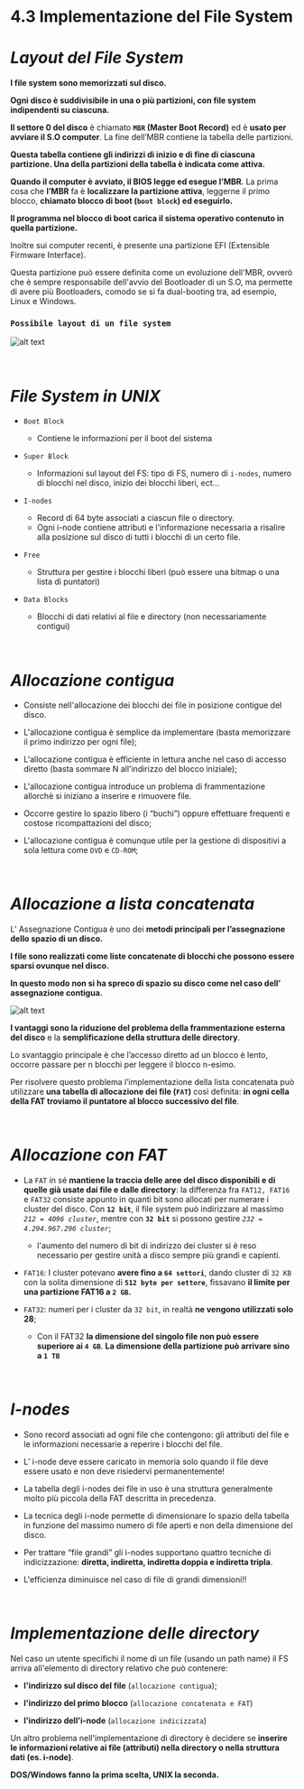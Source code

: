 # 4.3 Implementazione del File System

*Layout del File System*
======

**I file system sono memorizzati sul disco.**

**Ogni disco è suddivisibile in una o più partizioni, con file system indipendenti su ciascuna.** 

**Il settore 0 del disco** è chiamato **`MBR` (Master Boot Record)** ed è **usato per avviare il S.O computer**. La fine dell’MBR contiene la tabella delle partizioni.

**Questa tabella contiene gli indirizzi di inizio e di fine di ciascuna partizione. Una della partizioni della tabella è indicata come attiva.** 

**Quando il computer è avviato, il BIOS legge ed esegue l’MBR**. La prima cosa che **l’MBR** fa è **localizzare la partizione attiva**, leggerne il primo blocco, **chiamato blocco di boot (`boot block`) ed eseguirlo.**

**Il programma nel blocco di boot carica il sistema operativo contenuto in quella partizione.**

Inoltre sui computer recenti, è presente una partizione EFI (Extensible Firmware Interface).

Questa partizione può essere definita come un evoluzione dell'MBR, ovverò che è sempre responsabile dell'avvio del Bootloader di un S.O, ma permette di avere più Bootloaders, comodo se si fa dual-booting tra, ad esempio, Linux e Windows.


### **`Possibile layout di un file system`**

![alt text](https://mediaserver.pearsonitalia.it/mediaserver_uni/books/prod/2017/9788891901026_TANENBAUM/EPUB/ASSETS/images/04-09.png)

&nbsp;
&nbsp;
&nbsp;

*File System in UNIX*
======

-   `Boot Block`
    -   Contiene le informazioni per il boot del sistema

-   `Super Block`
    -   Informazioni sul layout del FS: tipo di FS, numero di `i-nodes`, numero di blocchi nel disco, inizio dei blocchi liberi, ect...

-   `I-nodes`
    -   Record di 64 byte associati a ciascun file o directory.
    -   Ogni i-node contiene attributi e l'informazione necessaria a risalire alla posizione sul disco di tutti i blocchi di un certo file.

-   `Free`
    -   Struttura per gestire i blocchi liberi (può essere una bitmap o una lista di puntatori)

-   `Data Blocks`
    -   Blocchi di dati relativi al file e directory (non necessariamente contigui)

&nbsp;
&nbsp;
&nbsp;

*Allocazione contigua*
======

-   Consiste nelI'allocazione dei blocchi dei file in posizione contigue del disco.

-   L'allocazione contigua è semplice da implementare (basta memorizzare il primo indirizzo per ogni file);

-   L'allocazione contigua è efficiente in lettura anche nel caso di accesso diretto (basta sommare N all'indirizzo del blocco iniziale);

-   L'allocazione contigua introduce un problema di frammentazione allorchè si iniziano a inserire e rimuovere file.

-   Occorre gestire lo spazio libero (i “buchi”) oppure effettuare frequenti e costose  ricompattazioni del disco;

-   L'allocazione contigua è comunque utile per la gestione di dispositivi a sola lettura come `DVD` e `CD-ROM`;

&nbsp;
&nbsp;
&nbsp;

*Allocazione a lista concatenata*
======

L’ Assegnazione Contigua è uno dei **metodi principali per l’assegnazione dello spazio di un disco.**

**I file sono realizzati come liste concatenate di blocchi che possono essere sparsi ovunque nel disco.**

**In questo modo non si ha spreco di spazio su disco come nel caso dell’ assegnazione contigua.**

![alt text](https://i.imgur.com/iWX3cru.jpeg)

**I vantaggi sono la riduzione del problema della frammentazione esterna del disco** e la **semplificazione della struttura delle directory**.

Lo svantaggio principale è che l’accesso diretto ad un blocco è lento, occorre passare per n blocchi per leggere il blocco n-esimo. 

Per risolvere questo problema l’implementazione della lista concatenata può utilizzare **una tabella di allocazione dei file (`FAT`)** così definita: **in ogni cella della FAT troviamo il puntatore al blocco successivo del file**.

&nbsp;
&nbsp;
&nbsp;

*Allocazione con FAT*
======

-   La `FAT` in sé **mantiene la traccia delle aree del disco disponibili e di quelle già usate dai file  e dalle directory**: la differenza fra `FAT12, FAT16` e `FAT32` consiste appunto in quanti bit sono allocati per numerare i cluster del disco. Con **`12 bit`**, il file system può indirizzare al massimo *`212 = 4096 cluster`*, mentre con **`32 bit`** si possono gestire *`232 = 4.294.967.296 cluster`*;
    -   l'aumento del numero di bit di indirizzo dei cluster si è reso necessario per gestire unità a disco sempre più grandi e capienti.


-   `FAT16`: I cluster potevano **avere fino a `64 settori`**, dando cluster di `32 KB` con la solita dimensione di **`512 byte per settore`**, fissavano **il limite per una partizione FAT16 a `2 GB`.**

-   `FAT32`: numeri per i cluster da `32 bit`, in realtà **ne vengono utilizzati solo 28**;

    -   Con il FAT32 **la dimensione del singolo file non può essere superiore ai `4 GB`**. **La dimensione della partizione può arrivare sino a `1 TB`**

&nbsp;
&nbsp;
&nbsp;

*I-nodes*
======

-   Sono record associati ad ogni file che contengono: gli attributi del file e le informazioni necessarie a reperire i blocchi del file.


-   L’ i-node deve essere caricato in memoria solo quando il file deve essere usato e non deve risiedervi permanentemente!


-   La tabella degli i-nodes dei file in uso è una struttura generalmente molto più piccola della FAT descritta in precedenza.


-   La tecnica degli i-node permette di dimensionare Io spazio della tabella in funzione del massimo numero di file aperti e non della dimensione del disco.


-   Per trattare “file grandi” gli i-nodes supportano quattro tecniche di indicizzazione: **diretta, indiretta, indiretta doppia e indiretta tripla**.

-   L'efficienza diminuisce nel caso di file di grandi dimensioni!!


&nbsp;
&nbsp;
&nbsp;

*Implementazione delle directory*
======

Nel caso un utente specifichi il nome di un file (usando un path name) il FS arriva all'elemento di 
directory relativo che può contenere:

-   **l'indirizzo sul disco del file** (`allocazione contigua`);

-   **l'indirizzo del primo blocco** (`allocazione concatenata e FAT`)

-   **l'indirizzo dell'i-node** (`allocazione indicizzata`)

Un altro problema nell'implementazione di directory è decidere se **inserire le informazioni relative ai file (attributi) nella directory o nella struttura dati (es. i-node)**.

**DOS/Windows fanno la prima scelta, UNIX la seconda.**